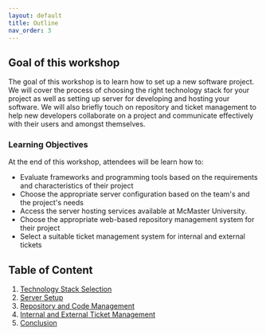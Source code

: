 ```yaml
---
layout: default
title: Outline
nav_order: 3
---
```


## Goal of this workshop

The goal of this workshop is to learn how to set up a new software project. We will cover the process of choosing the right technology stack for your project as well as setting up server for developing and hosting your software. We will also briefly touch on repository and ticket management to help new developers collaborate on a project and communicate effectively with their users and amongst themselves.

### Learning Objectives

At the end of this workshop, attendees will be learn how to:
- Evaluate frameworks and programming tools based on the requirements and characteristics of their project
- Choose the appropriate server configuration based on the team's and the project's needs
- Access the server hosting services available at McMaster University.
- Choose the appropriate web-based repository management system for their project
- Select a suitable ticket management system for internal and external tickets

## Table of Content

1. [Technology Stack Selection](tech-stack.md)
2. [Server Setup](server-setup.md)
3. [Repository and Code Management](repo-management.md)
4. [Internal and External Ticket Management](ticket-management.md)
5. [Conclusion](conclusion.md)